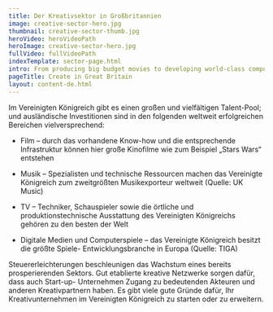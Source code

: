 ```yaml
---
title: Der Kreativsektor in Großbritannien
image: creative-sector-hero.jpg
thumbnail: creative-sector-thumb.jpg
heroVideo: heroVideoPath
heroImage: creative-sector-hero.jpg
fullVideo: fullVideoPath
indexTemplate: sector-page.html
intro: From producing big budget movies to developing world-class computer games, creativity is thriving in the UK.
pageTitle: Create in Great Britain
layout: content-de.html
---
```

 
Im Vereinigten Königreich gibt es einen großen und vielfältigen Talent-Pool; und ausländische Investitionen sind in den folgenden weltweit erfolgreichen Bereichen vielversprechend:

- Film – durch das vorhandene Know-how und die entsprechende Infrastruktur können hier große Kinofilme wie zum Beispiel „Stars Wars“ entstehen

- Musik – Spezialisten und technische Ressourcen machen das Vereinigte Königreich zum zweitgrößten Musikexporteur weltweit (Quelle: UK Music)

- TV – Techniker, Schauspieler sowie die örtliche und produktionstechnische Ausstattung des Vereinigten Königreichs gehören zu den besten der Welt

- Digitale Medien und Computerspiele – das Vereinigte Königreich besitzt die größte Spiele- Entwicklungsbranche in Europa (Quelle: TIGA)

Steuererleichterungen beschleunigen das Wachstum eines bereits prosperierenden Sektors. Gut etablierte kreative Netzwerke sorgen dafür, dass auch Start-up- Unternehmen Zugang zu bedeutenden Akteuren und anderen Kreativpartnern haben. Es gibt viele gute Gründe dafür, Ihr Kreativunternehmen im Vereinigten Königreich zu starten oder zu erweitern.